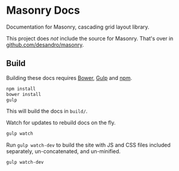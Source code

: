 # Masonry Docs

Documentation for Masonry, cascading grid layout library.

This project does _not_ include the source for Masonry. That's over in [github.com/desandro/masonry](https://github.com/desandro/masonry).

## Build

Building these docs requires [Bower](https://bower.io), [Gulp](https://gulpjs.com) and [npm](https://www.npmjs.com/).

``` bash
npm install
bower install
gulp
```

This will build the docs in `build/`.

Watch for updates to rebuild docs on the fly.

``` bash
gulp watch
```

Run `gulp watch-dev` to build the site with JS and CSS files included separately, un-concatenated, and un-minified.

``` bash
gulp watch-dev
```
